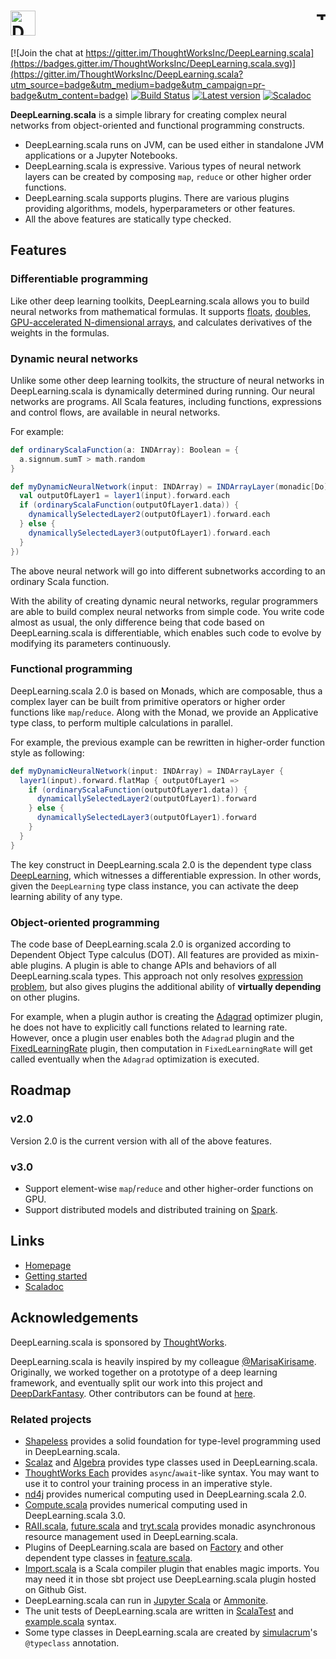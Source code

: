 # <a href="http://deeplearning.thoughtworks.school/"><img src="http://deeplearning.thoughtworks.school/assets/images/logo-text-black.png" alt="DeepLearning.scala" height="40"/></a>  <a href="http://thoughtworks.com/"><img align="right" src="https://www.thoughtworks.com/imgs/tw-logo.png" alt="ThoughtWorks" height="15"/></a>

[![Join the chat at https://gitter.im/ThoughtWorksInc/DeepLearning.scala](https://badges.gitter.im/ThoughtWorksInc/DeepLearning.scala.svg)](https://gitter.im/ThoughtWorksInc/DeepLearning.scala?utm_source=badge&utm_medium=badge&utm_campaign=pr-badge&utm_content=badge)
[![Build Status](https://travis-ci.org/ThoughtWorksInc/DeepLearning.scala.svg?branch=3.0.x)](https://travis-ci.org/ThoughtWorksInc/DeepLearning.scala)
[![Latest version](https://index.scala-lang.org/thoughtworksinc/deeplearning.scala/plugins-builtins/latest.svg)](https://index.scala-lang.org/thoughtworksinc/deeplearning.scala/plugins-builtins)
[![Scaladoc](https://javadoc.io/badge/com.thoughtworks.deeplearning/deeplearning_2.11.svg?label=scaladoc)](https://javadoc.io/page/com.thoughtworks.deeplearning/deeplearning_2.11/latest/com/thoughtworks/deeplearning/package.html)

**DeepLearning.scala** is a simple library for creating complex neural networks from object-oriented and functional programming constructs.
 
 * DeepLearning.scala runs on JVM, can be used either in standalone JVM applications or a Jupyter Notebooks.
 * DeepLearning.scala is expressive. Various types of neural network layers can be created by composing `map`, `reduce` or other higher order functions.
 * DeepLearning.scala supports plugins. There are various plugins providing algorithms, models, hyperparameters or other features.
 * All the above features are statically type checked.

## Features

### Differentiable programming

Like other deep learning toolkits, DeepLearning.scala allows you to build neural networks from mathematical formulas. It supports [floats](https://javadoc.io/page/com.thoughtworks.deeplearning/deeplearning_2.11/latest/com/thoughtworks/deeplearning/plugins/FloatLayers.html), [doubles](https://javadoc.io/page/com.thoughtworks.deeplearning/deeplearning_2.11/latest/com/thoughtworks/deeplearning/plugins/DoubleLayers.html), [GPU-accelerated N-dimensional arrays](https://javadoc.io/page/com.thoughtworks.deeplearning/deeplearning_2.11/latest/com/thoughtworks/deeplearning/plugins/INDArrayLayers.html), and calculates derivatives of the weights in the formulas.

### Dynamic neural networks

Unlike some other deep learning toolkits, the structure of neural networks in DeepLearning.scala is dynamically determined during running. Our neural networks are programs. All Scala features, including functions, expressions and control flows, are available in neural networks.

For example:

``` scala
def ordinaryScalaFunction(a: INDArray): Boolean = {
  a.signnum.sumT > math.random
}

def myDynamicNeuralNetwork(input: INDArray) = INDArrayLayer(monadic[Do] {
  val outputOfLayer1 = layer1(input).forward.each
  if (ordinaryScalaFunction(outputOfLayer1.data)) {
    dynamicallySelectedLayer2(outputOfLayer1).forward.each
  } else {
    dynamicallySelectedLayer3(outputOfLayer1).forward.each
  }
})
```

The above neural network will go into different subnetworks according to an ordinary Scala function.

With the ability of creating dynamic neural networks, regular programmers are able to build complex neural networks from simple code. You write code almost as usual, the only difference being that code based on DeepLearning.scala is differentiable, which enables such code to evolve by modifying its parameters continuously.

### Functional programming

DeepLearning.scala 2.0 is based on Monads, which are composable, thus a complex layer can be built from primitive operators or higher order functions like `map`/`reduce`. Along with the Monad, we provide an Applicative type class, to perform multiple calculations in parallel.

For example, the previous example can be rewritten in higher-order function style as following:

``` scala
def myDynamicNeuralNetwork(input: INDArray) = INDArrayLayer {
  layer1(input).forward.flatMap { outputOfLayer1 =>
    if (ordinaryScalaFunction(outputOfLayer1.data)) {
      dynamicallySelectedLayer2(outputOfLayer1).forward
    } else {
      dynamicallySelectedLayer3(outputOfLayer1).forward
    }
  }
}
```

The key construct in DeepLearning.scala 2.0 is the dependent type class [DeepLearning](https://javadoc.io/page/com.thoughtworks.deeplearning/deeplearning_2.11/latest/com/thoughtworks/deeplearning/DeepLearning.html), which witnesses a differentiable expression. In other words, given the `DeepLearning` type class instance, you can activate the deep learning ability of any type.

### Object-oriented programming

The code base of DeepLearning.scala 2.0 is organized according to Dependent Object Type calculus (DOT). All features are provided as mixin-able plugins. A plugin is able to change APIs and behaviors of all DeepLearning.scala types. This approach not only resolves [expression problem](https://en.wikipedia.org/wiki/Expression_problem), but also gives plugins the additional ability of **virtually depending** on other plugins.

For example, when a plugin author is creating the [Adagrad](https://gist.github.com/Atry/89ee1baa4c161b8ccc1b82cdd9c109fe#file-adagrad-sc) optimizer plugin, he does not have to explicitly call functions related to learning rate. However, once a plugin user enables both the `Adagrad` plugin and the [FixedLearningRate](https://gist.github.com/Atry/1fb0608c655e3233e68b27ba99515f16#file-readme-ipynb) plugin, then computation in `FixedLearningRate` will get called eventually when the `Adagrad` optimization is executed.

## Roadmap

### v2.0

Version 2.0 is the current version with all of the above features.

### v3.0

* Support element-wise `map`/`reduce` and other higher-order functions on GPU.
* Support distributed models and distributed training on [Spark](https://spark.apache.org/).

## Links

* [Homepage](http://deeplearning.thoughtworks.school/)
* [Getting started](https://thoughtworksinc.github.io/DeepLearning.scala/demo/GettingStarted.html)
* [Scaladoc](https://javadoc.io/page/com.thoughtworks.deeplearning/deeplearning_2.11/latest/com/thoughtworks/deeplearning/package.html)

## Acknowledgements

DeepLearning.scala is sponsored by [ThoughtWorks](https://www.thoughtworks.com/).

DeepLearning.scala is heavily inspired by my colleague [@MarisaKirisame](https://github.com/MarisaKirisame). Originally, we worked together on a prototype of a deep learning framework, and eventually split our work into this project and [DeepDarkFantasy](https://github.com/ThoughtWorksInc/DeepDarkFantasy).
Other contributors can be found at [here](https://github.com/ThoughtWorksInc/DeepLearning.scala/graphs/contributors).

### Related projects

 * [Shapeless](https://github.com/milessabin/shapeless) provides a solid foundation for type-level programming used in DeepLearning.scala.
 * [Scalaz](http://scalaz.org/) and [Algebra](http://typelevel.org/algebra/) provides type classes used in DeepLearning.scala.
 * [ThoughtWorks Each](https://github.com/ThoughtWorksInc/each) provides `async`/`await`-like syntax. You may want to use it to control your training process in an imperative style.
 * [nd4j](http://nd4j.org/) provides numerical computing used in DeepLearning.scala 2.0.
 * [Compute.scala](https://github.com/ThoughtWorksInc/Compute.scala/) provides numerical computing used in DeepLearning.scala 3.0.
 * [RAII.scala](https://github.com/ThoughtWorksInc/RAII.scala), [future.scala](https://github.com/ThoughtWorksInc/future.scala) and [tryt.scala](https://github.com/ThoughtWorksInc/tryt.scala) provides monadic asynchronous resource management used in DeepLearning.scala.
 * Plugins of DeepLearning.scala are based on [Factory](https://javadoc.io/page/com.thoughtworks.feature/factory_2.11/latest/com/thoughtworks/feature/Factory.html) and other dependent type classes in [feature.scala](https://github.com/ThoughtWorksInc/feature.scala).
 * [Import.scala](https://github.com/ThoughtWorksInc/Import.scala) is a Scala compiler plugin that enables magic imports. You may need it in those sbt project use DeepLearning.scala plugin hosted on Github Gist.
 * DeepLearning.scala can run in [Jupyter Scala](https://github.com/alexarchambault/jupyter-scala) or [Ammonite](http://ammonite.io/).
 * The unit tests of DeepLearning.scala are written in [ScalaTest](http://scalatest.org/) and [example.scala](https://javadoc.io/page/com.thoughtworks.example/unidoc_2.12/latest/com/thoughtworks/example.html) syntax.
 * Some type classes in DeepLearning.scala are created by [simulacrum](https://github.com/mpilquist/simulacrum)'s `@typeclass` annotation.
